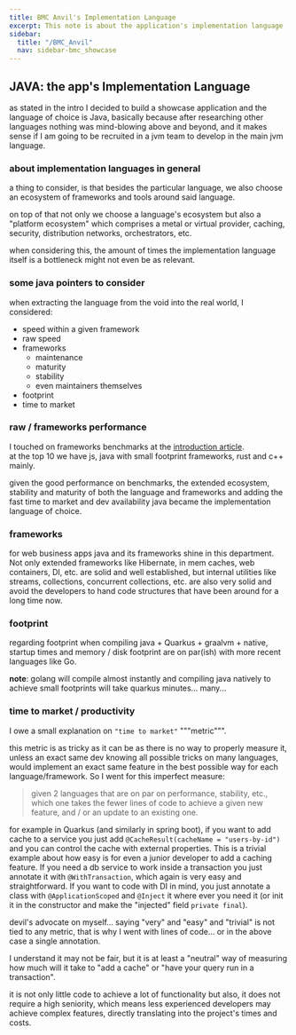 ```yaml
---
title: BMC Anvil's Implementation Language
excerpt: This note is about the application's implementation language
sidebar:
  title: "/BMC_Anvil"
  nav: sidebar-bmc_showcase
---
```


## JAVA: the app's Implementation Language

as stated in the intro I decided to build a showcase application and the language of choice is Java, basically because after researching
other languages nothing was mind-blowing above and beyond, and it makes sense if I am going to be recruited in a jvm team to develop in the
main jvm language.

### about implementation languages in general

a thing to consider, is that besides the particular language, we also choose an ecosystem of frameworks and tools around said language.

on top of that not only we choose a language's ecosystem but also a "platform ecosystem" which comprises a metal or virtual provider,
caching, security, distribution networks, orchestrators, etc.

when considering this, the amount of times the implementation language itself is a bottleneck might not even be as relevant.

### some java pointers to consider

when extracting the language from the void into the real world, I considered:

* speed within a given framework
* raw speed
* frameworks
    * maintenance
    * maturity
    * stability
    * even maintainers themselves
* footprint
* time to market

### raw / frameworks performance

I touched on frameworks benchmarks at the [introduction article](bmc-showcase-tech-intro).<br>
at the top 10 we have js, java with small footprint frameworks, rust and c++ mainly.

given the good performance on benchmarks, the extended ecosystem, stability and maturity of both the language and frameworks and adding the
fast time to market and dev availability java became the implementation language of choice.

### frameworks

for web business apps java and its frameworks shine in this department. Not only extended frameworks like Hibernate, in mem caches, web
containers, DI, etc. are solid and well established, but internal utilities like streams, collections, concurrent collections, etc. are also
very solid and avoid the developers to hand code structures that have been around for a long time now.

### footprint

regarding footprint when compiling java + Quarkus + graalvm + native, startup times and memory / disk footprint are on par(ish) with more
recent languages like Go.

**note**: golang will compile almost instantly and compiling java natively to achieve small footprints will take quarkus minutes... many...

### time to market / productivity

I owe a small explanation on `"time to market"` """metric""".

this metric is as tricky as it can be as there is no way to properly measure it, unless an exact same dev knowing all possible tricks on
many languages, would implement an exact same feature in the best possible way for each language/framework. So I went for this imperfect
measure:

> given 2 languages that are on par on performance, stability, etc., which one takes the fewer lines of code to achieve a given new feature,
> and / or an update to an existing one.

for example in Quarkus (and similarly in spring boot), if you want to add cache to a service you just
add `@CacheResult(cacheName = "users-by-id")` and you can control the cache with external properties. This is a trivial example about how
easy is for even a junior developer to add a caching feature. If you need a db service to work inside a transaction you just annotate it
with `@WithTransaction`, which again is very easy and straightforward. If you want to code with DI in mind, you just annotate a
class with `@ApplicationScoped` and `@Inject` it where ever you need it (or init it in the constructor and make the "injected"
field `private final`).

devil's advocate on myself... saying "very" and "easy" and "trivial" is not tied to any metric, that is why I went with lines of code... or
in the above case a single annotation.

I understand it may not be fair, but it is at least a "neutral" way of measuring how much will it take to "add a cache" or "have your
query run in a transaction".

it is not only little code to achieve a lot of functionality but also, it does not require a high seniority, which means less experienced
developers may achieve complex features, directly translating into the project's times and costs.
